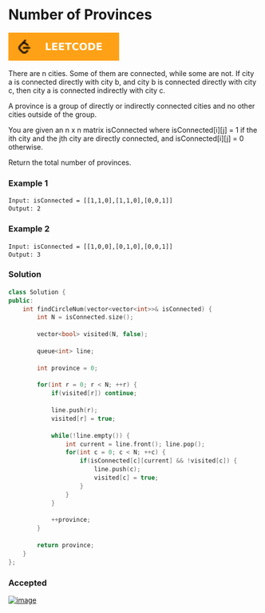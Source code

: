 # Number of Provinces

[![Problem Link](../assets/lc.svg)](https://leetcode.com/problems/number-of-provinces/)

There are n cities. Some of them are connected, while some are not. If city a is connected directly with city b, and city b is connected directly with city c, then city a is connected indirectly with city c.

A province is a group of directly or indirectly connected cities and no other cities outside of the group.

You are given an n x n matrix isConnected where isConnected[i][j] = 1 if the ith city and the jth city are directly connected, and isConnected[i][j] = 0 otherwise.

Return the total number of provinces.

### Example 1
```
Input: isConnected = [[1,1,0],[1,1,0],[0,0,1]]
Output: 2
```

### Example 2
```
Input: isConnected = [[1,0,0],[0,1,0],[0,0,1]]
Output: 3
```

### Solution
```cpp
class Solution {
public:
    int findCircleNum(vector<vector<int>>& isConnected) {
        int N = isConnected.size();

        vector<bool> visited(N, false);

        queue<int> line;

        int province = 0;

        for(int r = 0; r < N; ++r) {
            if(visited[r]) continue;

            line.push(r);
            visited[r] = true;
            
            while(!line.empty()) {
                int current = line.front(); line.pop();
                for(int c = 0; c < N; ++c) {
                    if(isConnected[c][current] && !visited[c]) {
                        line.push(c);
                        visited[c] = true;
                    }
                }
            }

            ++province;
        }
        
        return province;
    }
};
```

### Accepted
[![image](https://user-images.githubusercontent.com/44930179/151139117-099ddfe9-124c-4ab8-9aeb-7ca40906eefe.png)](https://leetcode.com/submissions/detail/628166090/)
